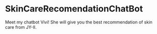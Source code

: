 # SkinCareRecomendationChatBot
Meet my chatbot Vivi! She will give you the best recommendation of skin care from JY-II.

